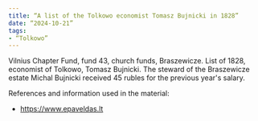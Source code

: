```yaml
---
title: “A list of the Tolkowo economist Tomasz Bujnicki in 1828”
date: “2024-10-21”
tags:
- “Tolkowo”
---
```


Vilnius Chapter Fund, fund 43, church funds, Braszewicze.
List of 1828, economist of Tolkowo, Tomasz Bujnicki.
The steward of the Braszewicze estate Michal Bujnicki received 45 rubles for the previous year's salary.



References and information used in the material:
- https://www.epaveldas.lt

